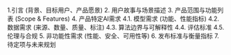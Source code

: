 1.引言 (背景、目标用户、产品愿景)
2. 用户故事与场景描述
3. 产品范围与功能列表 (Scope & Features)
4. 产品特定AI需求
4.1. 模型需求 (功能、性能指标)
4.2. 数据需求 (来源、数量、质量、标注)
4.3. 算法边界与可解释性
4.4. 评估标准
4.5. 伦理与合规
5. 非功能性需求 (性能、安全、可用性等)
6. 发布标准与衡量指标
7. 待定项与未来规划